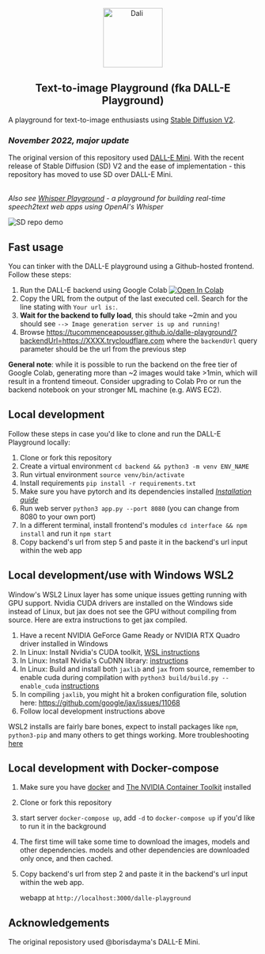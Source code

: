 <p align="center">

<img src="https://user-images.githubusercontent.com/6180201/231755090-4e487da8-a9fa-4d9f-b6e3-4271f7db4ead.png" width="120" alt="Dali">
<h2 align="center">Text-to-image Playground (fka DALL-E Playground)</h2>
</p>

A playground for text-to-image enthusiasts using [Stable Diffusion V2](https://stability.ai/blog/stable-diffusion-v2-release).

*<h3>November 2022, major update</h3>*
The original version of this repository used [DALL-E Mini](https://github.com/borisdayma/dalle-mini). With the recent release of Stable Diffusion (SD) V2 and the ease of implementation - this repository has moved to use SD over DALL-E Mini.

<br>_Also see [Whisper Playground](https://github.com/tucommenceapousser/whisper-playground) - a playground for building real-time speech2text web apps using OpenAI's Whisper_


![SD repo demo](https://user-images.githubusercontent.com/6180201/204181184-b257d832-d5f6-460d-8193-aaaf25214015.gif)

## Fast usage

You can tinker with the DALL-E playground using a Github-hosted frontend. Follow these steps:

1. Run the DALL-E backend using Google Colab [![Open In Colab](https://colab.research.google.com/assets/colab-badge.svg)](https://colab.research.google.com/github/tucommenceapousser/dalle-playground/blob/main/backend/dalle_playground_backend.ipynb)
2. Copy the URL from the output of the last executed cell. Search for the line stating with `Your url is:`.
3. **Wait for the backend to fully load**, this should take ~2min and you should see `--> Image generation server is up and running!`
5. Browse https://tucommenceapousser.github.io/dalle-playground/?backendUrl=https://XXXX.trycloudflare.com where the `backendUrl` query parameter should be the url from the previous step

**General note**: while it is possible to run the backend on the free tier of Google Colab, generating more than ~2 images would take >1min, which will result in a frontend timeout. Consider upgrading to Colab Pro or run the backend notebook on your stronger ML machine (e.g. AWS EC2). 


## Local development

Follow these steps in case you'd like to clone and run the DALL-E Playground locally:

1. Clone or fork this repository
2. Create a virtual environment `cd backend && python3 -m venv ENV_NAME`
3. Run virtual environment `source venv/bin/activate`
4. Install requirements `pip install -r requirements.txt`
5. Make sure you have pytorch and its dependencies
   installed _[Installation guide](https://pytorch.org/get-started/locally/)_
6. Run web server `python3 app.py --port 8080` (you can change from 8080 to your own port)
7. In a different terminal, install frontend's modules `cd interface && npm install` and run
   it `npm start`
8. Copy backend's url from step 5 and paste it in the backend's url input within the web app

## Local development/use with Windows WSL2

Window's WSL2 Linux layer has some unique issues getting running with GPU support. Nvidia CUDA drivers are installed on the Windows side instead of Linux, but jax does not see the GPU without compiling from source. Here are extra instructions to get jax compiled.

1. Have a recent NVIDIA GeForce Game Ready or NVIDIA RTX Quadro driver installed in Windows 
2. In Linux: Install Nvidia's CUDA toolkit, [WSL instructions](https://docs.nvidia.com/cuda/cuda-installation-guide-linux/index.html#wsl-installation)
3. In Linux: Install Nvidia's CuDNN library: [instructions](https://docs.nvidia.com/deeplearning/cudnn/install-guide/index.html)
4. In Linux: Build and install both `jaxlib` and `jax` from source, remember to enable cuda during compilation with `python3 build/build.py --enable_cuda` [instructions](https://jax.readthedocs.io/en/latest/developer.html)
5. In compiling `jaxlib`, you might hit a broken configuration file, solution here: https://github.com/google/jax/issues/11068
6. Follow local development instructions above

WSL2 installs are fairly bare bones, expect to install packages like `npm`, `python3-pip` and many others to get things working. More troubleshooting [here](https://github.com/tucommenceapousser/dalle-playground/pull/44)

## Local development with Docker-compose

1. Make sure you have [docker](https://docs.docker.com/get-docker/) and [The NVIDIA Container Toolkit](https://docs.nvidia.com/datacenter/cloud-native/container-toolkit/install-guide.html) installed 
2. Clone or fork this repository
3. start server `docker-compose up`, add `-d` to `docker-compose up` if you'd like to run it in the background
4. The first time will take some time to download the images, models and other dependencies. 
   models and other dependencies are downloaded only once, and then cached.
4. Copy backend's url from step 2 and paste it in the backend's url input within the web app.
   
   webapp at `http://localhost:3000/dalle-playground`

## Acknowledgements
The original reposistory used  @borisdayma's DALL-E Mini.

